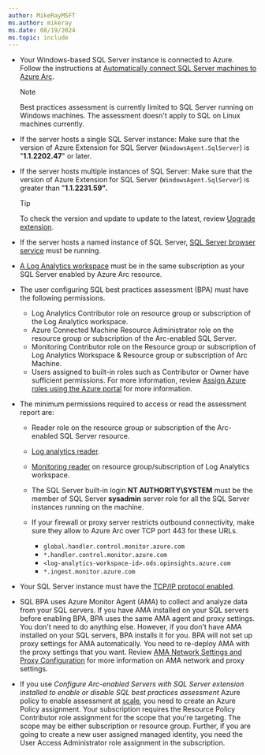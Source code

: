 ```yaml
---
author: MikeRayMSFT
ms.author: mikeray
ms.date: 08/19/2024
ms.topic: include
---
```


- Your Windows-based SQL Server instance is connected to Azure. Follow the instructions at [Automatically connect SQL Server machines to Azure Arc](../automatically-connect.md).

  > [!NOTE]
  > Best practices assessment is currently limited to SQL Server running on Windows machines. The assessment doesn't apply to SQL on Linux machines currently.

- If the server hosts a single SQL Server instance: Make sure that the version of Azure Extension for SQL Server (`WindowsAgent.SqlServer`) is "**1.1.2202.47**" or later.  

- If the server hosts multiple instances of SQL Server: Make sure that the version of Azure Extension for SQL Server (`WindowsAgent.SqlServer`) is greater than "**1.1.2231.59".**

   > [!TIP]
   > To check the version and update to update to the latest, review [Upgrade extension](/azure/azure-arc/servers/manage-vm-extensions-portal#upgrade-extensions).

- If the server hosts a named instance of SQL Server, [SQL Server browser service](../../../tools/configuration-manager/sql-server-browser-service.md) must be running.

- [A Log Analytics workspace](/azure/azure-monitor/logs/quick-create-workspace?tabs=azure-portal) must be in the same subscription as your SQL Server enabled by Azure Arc resource.

- The user configuring SQL best practices assessment (BPA) must have the following permissions.

  - Log Analytics Contributor role on resource group or subscription of the Log Analytics workspace.
  - Azure Connected Machine Resource Administrator role on the resource group or subscription of the Arc-enabled SQL Server.
  - Monitoring Contributor role on the Resource group or subscription of Log Analytics Workspace & Resource group or subscription of Arc Machine.
  - Users assigned to built-in roles such as Contributor or Owner have sufficient permissions. For more information, review [Assign Azure roles using the Azure portal](/azure/role-based-access-control/role-assignments-portal) for more information.

- The minimum permissions required to access or read the assessment report are:

  - Reader role on the resource group or subscription of the Arc-enabled SQL Server resource.
  - [Log analytics reader](/azure/azure-monitor/logs/manage-access?tabs=portal#log-analytics-reader).
  - [Monitoring reader](/azure/role-based-access-control/built-in-roles#monitoring-reader) on resource group/subscription of Log Analytics workspace.
  - The SQL Server built-in login **NT AUTHORITY\SYSTEM** must be the member of SQL Server **sysadmin** server role for all the SQL Server instances running on the machine.
  - If your firewall or proxy server restricts outbound connectivity, make sure they allow to Azure Arc over TCP port 443 for these URLs.

    - `global.handler.control.monitor.azure.com`
    - `*.handler.control.monitor.azure.com`
    - `<log-analytics-workspace-id>.ods.opinsights.azure.com`
    - `*.ingest.monitor.azure.com`

- Your SQL Server instance must have the [TCP/IP protocol enabled](../../../database-engine/configure-windows/enable-or-disable-a-server-network-protocol.md).

- SQL BPA uses Azure Monitor Agent (AMA) to collect and analyze data from your SQL servers. If you have AMA installed on your SQL servers before enabling BPA, BPA uses the same AMA agent and proxy settings. You don't need to do anything else. However, if you don't have AMA installed on your SQL servers, BPA installs it for you. BPA will not set up proxy settings for AMA automatically. You need to re-deploy AMA with the proxy settings that you want. Review [AMA Network Settings and Proxy Configuration](/azure/azure-monitor/agents/azure-monitor-agent-data-collection-endpoint?tabs=ArmPolicy#proxy-configuration) for more information on AMA network and proxy settings.

- If you use *Configure Arc-enabled Servers with SQL Server extension installed to enable or disable SQL best practices assessment* Azure policy to enable assessment at [scale](../assess.md#enable-best-practices-assessment-at-scale-using-azure-policy), you need to create an Azure Policy assignment. Your subscription requires the Resource Policy Contributor role assignment for the scope that you're targeting. The scope may be either subscription or resource group. Further, if you are going to create a new user assigned managed identity, you need the User Access Administrator role assignment in the subscription.
